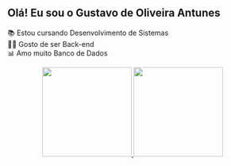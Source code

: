 ## Olá! Eu sou o Gustavo de Oliveira Antunes
📚 Estou cursando Desenvolvimento de Sistemas <br>
👨‍💻 Gosto de ser Back-end <br>
📊 Amo muito Banco de Dados 

<div align="center">
  <a href="https://github.com/rafaballerini">
  <img height="180em" src="https://github-readme-stats.vercel.app/api?username=antunesGustavo&show_icons=true&theme=dark&include_all_commits=true&count_private=true"/>
  <img height="180em" src="https://github-readme-stats.vercel.app/api/top-langs/?username=antunesGustavo&layout=compact&langs_count=7&theme=dark"/>
</div>
